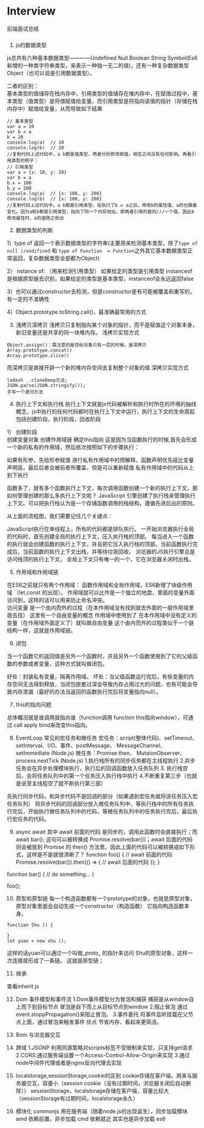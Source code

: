 # Interview
前端面试总结
### <a href="# js部分"></a>
### <a name="js部分"></a>
### <a href="# css部分"></a>
1. js的数据类型  

js总共有六种基本数据类型————Undefined Null Boolean String Symbol(Es6新增的一种类字符串类型，来表示一种独一无二的值)，还有一种复杂数据类型Object（也可以说是引用数据类型）。  

二者的区别：  
基本类型的值储存在栈内存中，引用类型的值储存在堆内存中，在赋值过程中，基本类型（值类型）是将值赋值给变量。而引用类型是将指向该值的指针（存储在栈内存中）赋值给变量，从而导致如下结果
```
// 基本类型
var a = 10
var b = a
b = 20
console.log(a)  // 10
console.log(b)  // 20
//复制代码上述代码中，a b都是值类型，两者分别修改赋值，相互之间没有任何影响。再看引用类型的例子：
// 引用类型
var a = {x: 10, y: 20}
var b = a
b.x = 100
b.y = 200
console.log(a)  // {x: 100, y: 200}
console.log(b)  // {x: 100, y: 200}
//复制代码上述代码中，a b都是引用类型。在执行了b = a之后，修改b的属性值，a的也跟着变化。因为a和b都是引用类型，指向了同一个内存地址，即两者引用的是同///一个值，因此b修改属性时，a的值随之改动
```
2. 数据类型的判断  

1）type of 返回一个表示数据类型的字符串(主要用来检测基本类型，除了`type of null //undifined` 和 `type of Function  = Function`之外其它基本数据类型正常返回，复杂数据类型全部都为Object)  

2） nstance of:  （用来检测引用类型）
如果给定的类型是引用类型 instanceof 是根据原型链去识别，如果给定的类型是基本类型，instanceof会永远返回false  

3）也可以通过constructor去检测，但是constructor是有可能被覆盖和重写的，有一定的不准确性  

4）Object.prototype.toString.call()，最准确最常用的方式

3. 浅拷贝深拷贝
浅拷贝只复制指向某个对象的指针，而不是赋值这个对象本身，新旧变量还是共享的同一块堆内存。
浅拷贝实现方式  
```
Object.assign()：需注意的是目标对象只有一层的时候，是深拷贝
Array.prototype.concat()
Array.prototype.slice()
```
而深拷贝是直接开辟一个新的堆内存空间去复制整个对象的值
深拷贝实现方式
```
lodash _.cloneDeep方法;
JSON.parse(JSON.stringify());
手写一个递归方法
```

4. 执行上下文和执行栈
执行上下文就是js代码被解析和执行时所在的环境的抽线概念，js中执行的任何代码都时在执行上下文中运行，执行上下文的生命周起包括创建阶段，执行阶段，回收阶段  

1） 创建阶段  
创建变量对象
创建作用域链
确定this指向
这是因为当函数执行的时候,首先会形成一个新的私有的作用域，然后依次按照如下的步骤执行：

如果有形参，先给形参赋值
进行私有作用域中的预解释，函数声明优先级比变量声明高，最后后者会被前者所覆盖，但是可以重新赋值
私有作用域中的代码从上到下执行 


函数多了，就有多个函数执行上下文，每次调用函数创建一个新的执行上下文，那如何管理创建的那么多执行上下文呢？
JavaScript 引擎创建了执行栈来管理执行上下文。可以把执行栈认为是一个存储函数调用的栈结构，遵循先进后出的原则。  

从上面的流程图，我们需要记住几个关键点：  

JavaScript执行在单线程上，所有的代码都是排队执行。
一开始浏览器执行全局的代码时，首先创建全局的执行上下文，压入执行栈的顶部。
每当进入一个函数的执行就会创建函数的执行上下文，并且把它压入执行栈的顶部。当前函数执行完成后，当前函数的执行上下文出栈，并等待垃圾回收。
浏览器的JS执行引擎总是访问栈顶的执行上下文。
全局上下文只有唯一的一个，它在浏览器关闭时出栈。

5. 作用域和作用域链  

在ES6之前就只有两个作用域： 函数作用域和全局作用域，ES6新增了块级作用域 （let,const 的出现）。
作用域就可以比作是一个独立的地盘，里面的变量外面访问到，这样的话可以用来防止命名冲突。  
访问变量 是一个由内而外的过程（在本作用域没有找到就去外面的一层作用域里面去找） 这里有一个自由变量的概念 作用域中使用到了 在本作用域中没有定义的变量（在作用域外面定义了）就叫做自由变量 这个由内而外的过程类似于一个链结构一样，这就是作用域链。

6. 闭包

当一个函数它的返回值是另外一个函数时，并且另外一个函数使用到了它的父级函数的参数或者变量，这种方式就叫做闭包。

好处：封装私有变量，隔离作用域。
坏处：当父级函数运行完后，有些变量的内存空间无法得到释放，当闭包嵌套过深会导致内存占用过大的问题，也有可能会导致内存泄漏（最好的办法当返回的函数执行完后将变量指向null）。  

7. this的指向问题

总体概况就是谁调用就指向谁（function调用 function this指向window），可通过 call apply bind来改变this指向。

8. EventLoop
常见的宏任务和微任务
宏任务：script(整体代码)、setTimeout、setInterval、I/O、事件、postMessage、 MessageChannel、setImmediate (Node.js)
微任务：Promise.then、 MutaionObserver、process.nextTick (Node.js)
1.执行栈所有的同步任务都在主线程执行 2.异步任务会在异步处理模块执行，执行后的回调函数放入任务队列 3. 执行栈空后，会将任务队列中的第一个任务压入执行栈中执行 4.不断重复第三步（也就是说至主线程空了就不断执行第三部）

先执行同步代码，和异步代码不是回调的部分（如果遇到宏任务就将该任务压入宏任务队列） 将异步代码的回调部分放入微任务队列中，等执行栈中的所有任务执行完后，开始执行微任务队列中的代码，等微任务队列中的任务执行完后，最后执行宏任务的代码。

9. async await
其中 await 前面的代码 是同步的，调用此函数时会直接执行；而 await bar(); 这句可以被转换成 Promise.resolve(bar())；await 后面的代码 则会被放到 Promise 的 then() 方法里。因此上面的代码可以被转换成如下形式，这样是不是就很清晰了？
function foo() {
  // await 前面的代码
  Promise.resolve(bar()).then(() => {
    // await 后面的代码
  });
}

function bar() {
  // do something...
}

foo();

10.  原型和原型链
每一个构造函数都有一个prototype的对象，也就是原型对象，原型对象里面会自动生成一个constructor（构造函数） 它指向构造函数本身。
```
function Shu () {

}
let yuan = new shu ();
```
这样的话yuan可以通过一个叫做_proto_ 的指针来访问 Shu的原型对象，这样一次连接就形成了一条链。
这就是原型链；

11. 继承

查看inherit.js

12. Dom 事件模型和事件流
1.Dom事件模型分为冒泡和捕获
捕获是从window自上而下到目标节点
冒泡是自下而上从目标节点到window
2.阻止冒泡
通过event.stoppPropagation()来阻止冒泡。
3.事件委托
将事件监听挂载在父节点上面，通过冒泡来触发事件
优点
节省内存、看起来更简洁。

13. Bom
与浏览器交互

14. 跨域
1.JSONP 利用同源策略对scripts标签不受限制来实现，只支持get请求
2.CORS:通过服务端设置一个Access-Control-Allow-Origin来实现
3.通过node中间件代理或者是nginx反向代理去实现

15. localstorage,sessionStorage,cookie的区别
cookie存储在客户端，用来与服务器交互，容量小（session cookie（没有过期时间，浏览器关闭后自动删除））
sessionStorage，localstorage存储在客户端，容量比较大 （sessionStorage有过期时间，localstorage永久）

16. 模块化
commonjs 用在服务端（随着node.js的出现诞生），同步加载模块
amd 依赖前置，异步加载
cmd 依赖就近 其实也是异步加载
es6


### <a name="css部分"></a>



